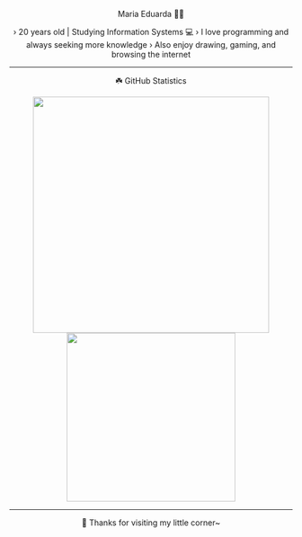 <div align="center">


 Maria Eduarda 🥞🐾
 
› 20 years old | Studying Information Systems 💻
› I love programming and always seeking more knowledge 
› Also enjoy drawing, gaming, and browsing the internet

---

☘️ GitHub Statistics

<img src="https://github-readme-stats.vercel.app/api?username=mariaeduardaabx&show_icons=true&theme=rose_pine&title_color=ffb6c1&icon_color=e5aaff&text_color=d8bfd8&bg_color=1a1a1a" width="420px">
<img src="https://github-readme-stats.vercel.app/api/top-langs/?username=mariarduardaabx&layout=compact&theme=rose_pine&title_color=ffb6c1&text_color=d8bfd8&bg_color=1a1a1a" width="300px">

---

🍮 Thanks for visiting my little corner~



</div>
